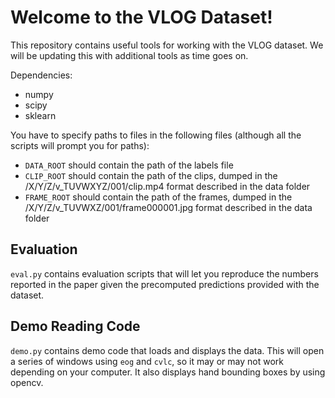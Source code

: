 # Welcome to the VLOG Dataset!

This repository contains useful tools for working with the VLOG dataset. We will be updating
this with additional tools as time goes on.

Dependencies:

* numpy
* scipy
* sklearn

You have to specify paths to files in the following files (although all the scripts will prompt you for paths):

* `DATA_ROOT` should contain the path of the labels file
* `CLIP_ROOT` should contain the path of the clips, dumped in the /X/Y/Z/v_TUVWXYZ/001/clip.mp4 format described in the data folder
* `FRAME_ROOT` should contain the path of the frames, dumped in the /X/Y/Z/v_TUVWXZ/001/frame000001.jpg format described in the data folder

## Evaluation

`eval.py` contains evaluation scripts that will let you reproduce the numbers reported in the paper given
the precomputed predictions provided with the dataset.

## Demo Reading Code

`demo.py` contains demo code that loads and displays the data. This will open a series of windows using `eog` and `cvlc`, so it may
or may not work depending on your computer. It also displays hand bounding boxes by using opencv.



